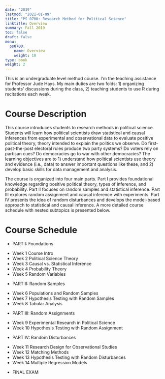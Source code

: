 ```yaml
---
date: "2019"
lastmod: "2021-01-09"
title: "PS 0700: Research Method for Political Science"
linktitle: Overview
summary: Fall 2019  
toc: false
draft: false
menu:
  ps0700:
    name: Overview
    weight: 10
type: book
weight: 2
---
```



This is an undergraduate level method course. I'm the teaching assistance for 
Professor Jude Hays. My main duties are two folds: 1) organizing students' discussions
during the class, 2) teaching students to use R during recitations each weak.   

# Course Description

This course introduces students to research methods in political science. Students will learn how political scientists draw statistical and causal inferences from
experimental and observational data to evaluate positive political theory, theory intended
to explain the politics we observe. Do first-past-the-post electoral rules produce two party
systems? Do voters rely on partisan cues? Do democracies go to war with other democracies? The learning objectives are to 1) understand how political scientists use theory and
evidence (i.e., data) to answer important questions like these, and 2) develop basic skills for
data management and analysis.

The course is organized into four main parts. Part I provides foundational knowledge regarding positive political theory, types of inference, and probability. Part II focuses on random
samples and statistical inference. Part III explores random assignment and causal inference with experiments. Part IV presents the idea of random disturbances and develops the model-based approach to statistical and causal inference. A more detailed course schedule with nested subtopics is presented below.


# Course Schedule 

* PART I: Foundations
<p>

* Week 1  Course Intro
* Week 2  Political Science Theory
* Week 3  Causal vs. Statistical Inference
* Week 4  Probability Theory
* Week 5  Random Variables
<p> 

* PART II: Random Samples
<p> 

* Week 6  Populations and Random Samples
* Week 7  Hypothesis Testing with Random Samples
* Week 8  Tabular Analysis
<p> 

* PART III: Random Assignments
<p> 

* Week 9  Experimental Research in Political Science
* Week 10  Hypothesis Testing with Random Assignment
<p> 

* PART IV: Random Disturbances
<p> 

* Week 11  Research Design for Observational Studies
* Week 12  Matching Methods
* Week 13  Hypothesis Testing with Random Disturbances
* Week 14  Multiple Regression Models
<p> 

* FINAL EXAM 

